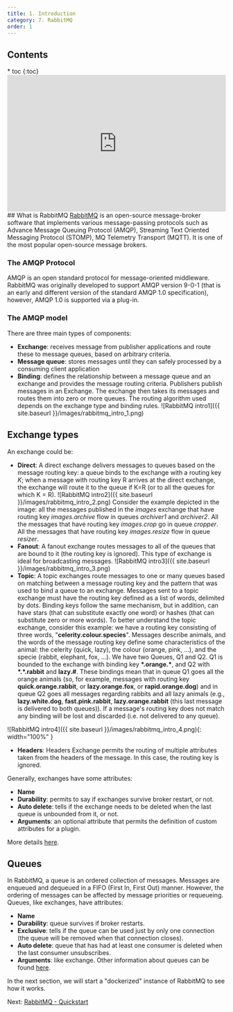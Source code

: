 ```yaml
---
title: 1. Introduction
category: 7. RabbitMQ
order: 1
---
```

<h2>Contents</h2>
* toc
{:toc}
<iframe width="100%" height="315" src="https://www.youtube.com/embed/TgBm_bdzGg8?si=O4EP-CMjjiuiaPHH" title="YouTube video player" frameborder="0" allow="accelerometer; autoplay; clipboard-write; encrypted-media; gyroscope; picture-in-picture; web-share" allowfullscreen></iframe>
## What is RabbitMQ
<a target="_blank" rel="noopener noreferrer" href="https://www.rabbitmq.com">RabbitMQ</a> is an open-source message-broker software that implements various message-passing protocols such as Advance Message Queuing Protocol (AMQP), Streaming Text Oriented Messaging Protocol (STOMP), MQ Telemetry Transport (MQTT). It is one of the most popular open-source message brokers.  

### The AMQP Protocol
AMQP is an open standard protocol for message-oriented middleware.  
RabbitMQ was originally developed to support AMQP version 9-0-1 (that is an early and different version of the standard AMQP 1.0 specification), however, AMQP 1.0 is supported via a plug-in.  

### The AMQP model
There are three main types of components:
- **Exchange**: receives message from publisher applications and route these to message queues, based on arbitrary criteria.
- **Message queue**: stores messages until they can safely processed by a consuming client application
- **Binding**: defines the relationship between a message queue and an exchange and provides the message routing criteria.
Publishers publish messages in an Exchange. The exchange then takes its messages and routes them into zero or more queues. The routing algorithm used depends on the exchange type and binding rules. 
![RabbitMQ intro1]({{ site.baseurl }}/images/rabbitmq_intro_1.png)
## Exchange types
An exchange could be:
- **Direct**: A direct exchange delivers messages to queues based on the message routing key: a queue binds to the exchange with a routing key *K*; when a message with routing key R arrives at the direct exchange, the exchange will route it to the queue if K=R (or to all the queues for which K = R).
![RabbitMQ intro2]({{ site.baseurl }}/images/rabbitmq_intro_2.png)
Consider the example depicted in the image: all the messages published in the *images*  exchange that have routing key *images.archive* flow in queues *archiver1* and *archiver2*. All the messages that have routing key *images.crop* go in queue *cropper*. All the messages that have routing key *images.resize* flow in queue *resizer*.
- **Fanout**: A fanout exchange routes messages to all of the queues that are bound to it (the routing key is ignored). This type of exchange is ideal for broadcasting messages.
![RabbitMQ intro3]({{ site.baseurl }}/images/rabbitmq_intro_3.png)
- **Topic**: A topic exchanges route messages to one or many queues based on matching between a message routing key and the pattern that was used to bind a queue to an exchange. Messages sent to a topic exchange must have the routing key defined as a list of words, delimited by dots. Binding keys follow the same mechanism, but in addition, can have stars (that can substitute exactly one word) or hashes (that can substitute zero or more words). To better understand the topic exchange, consider this example: we have a routing key consisting of three words, "**celerity.colour.species**". Messages describe animals, and the words of the message routing key define some characteristics of the animal: the celerity (quick, lazy), the colour (orange, pink, ...), and the specie (rabbit, elephant, fox, ...). We have two Queues, Q1 and Q2. Q1 is bounded to the exchange with binding key **\*.orange.\***, and Q2 with **\*.\*.rabbit** and **lazy.#**. 
These bindings mean that in queue Q1 goes all the orange animals (so, for example, messages with routing key **quick.orange.rabbit**, or **lazy.orange.fox**, or **rapid.orange.dog**) and in queue Q2 goes all messages regarding rabbits and all lazy animals (e.g., **lazy.white.dog**, **fast.pink.rabbit**, **lazy.orange.rabbit** (this last message is delivered to both queues)). If a message's routing key does not match any binding will be lost and discarded (i.e. not delivered to any queue).  

![RabbitMQ intro4]({{ site.baseurl }}/images/rabbitmq_intro_4.png){: width="100%" }
- **Headers**: Headers Exchange permits the routing of multiple attributes taken from the headers of the message. In this case, the routing key is ignored.

Generally, exchanges have some attributes:
- **Name**
- **Durability**: permits to say if exchanges survive broker restart, or not.
- **Auto delete**: tells if the exchange needs to be deleted when the last queue is unbounded from it, or not.
- **Arguments**: an optional attribute that permits the definition of custom attributes for a plugin.

More details <a target="_blank" rel="noopener noreferrer" href="https://www.rabbitmq.com/tutorials/amqp-concepts.html">here</a>.
## Queues
In RabbitMQ, a queue is an ordered collection of messages. Messages are enqueued and dequeued in a FIFO (First In, First Out) manner. However, the ordering of messages can be affected by message priorities or requeueing. Queues, like exchanges, have attributes:
- **Name**
- **Durability**: queue survives if broker restarts.
- **Exclusive**: tells if the queue can be used just by only one connection (the queue will be removed when that connection closes).
- **Auto delete**: queue that has had at least one consumer is deleted when the last consumer unsubscribes.
- **Arguments**: like exchange.
Other information about queues can be found <a target="_blank" rel="noopener noreferrer" href="https://www.rabbitmq.com/queues.html">here</a>.  

In the next section, we will start a "dockerized" instance of RabbitMQ to see how it works.
<div>
Next: <a href="/SoftwareArchitecture/rabbitmq/quick-start">RabbitMQ - Quickstart</a> 
</div>